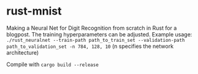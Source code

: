 # rust-mnist
Making a Neural Net for Digit Recognition from scratch in Rust for a blogpost.
The training hyperparameters can be adjusted. 
Example usage:
`./rust_neuralnet --train-path path_to_train_set --validation-path path_to_validation_set -n 784, 128, 10` (n specifies the network architecture)

Compile with `cargo build --release`
